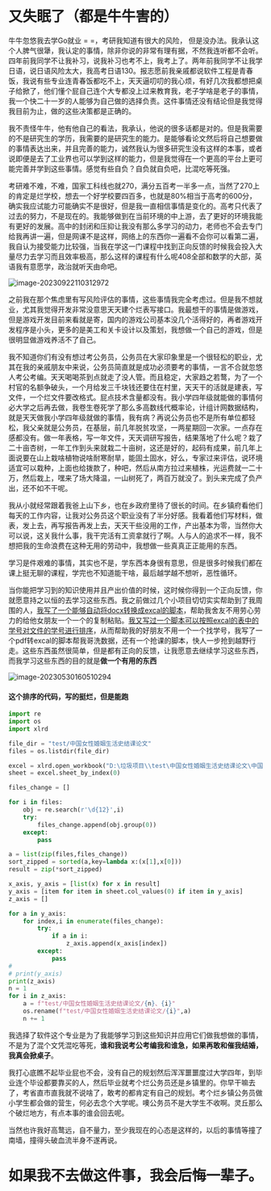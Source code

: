 # 又失眠了（都是牛牛害的）

牛牛忽悠我去学Go就业 =  =，考研我知道有很大的风险， 但是没办法。我承认这个人脾气很犟，我认定的事情，除非你说的非常有理有据，不然我连听都不会听。四年前我同学不让我补习，说我补习也考不上，我考上了。两年前我同学不让我学日语，说日语风险太大，我高考日语130。报志愿前我亲戚都说软件工程是青春饭，我说有些专业连青春饭都吃不上，天天逼叨叨的我心烦，有好几次我都想把桌子给掀了，他们懂个屁自己连个大专都没上过来教育我，老子学啥是老子的事情，我一个快二十一岁的人能够为自己做的选择负责。这件事情还没有结论但是我觉得我目前为止，做的这些决策都是正确的。

我不责怪牛牛，他有他自己的看法，我承认，他说的很多话都是对的。但是我需要的不是研究生的学历，我需要的是研究生的能力。是能够看论文然后将自己想要做的事情表达出来，并且完善的能力，诚然我认为很多研究生没有这样的本事，或者说即便是去了工业界也可以学到这样的能力，但是我觉得在一个更高的平台上更可能完善并学到这些事情。感觉有些自负？自负就自负吧，比混吃等死强。

考研难不难，不难，国家工科线也就270，满分五百考一半多一点，当然了270上的肯定是烂学校，想去一个好学校要四百多，也就是80%相当于高考的600分，确实我应试能力可能确实不是很好，但是我一直相信事情是变化的。高考只代表了过去的努力，不是现在的。我能够做到在当前环境的中上游，去了更好的环境我能有更好的发展。高中的封闭和压抑让我没有那么多学习的动力，老师也不会去专门给我再讲一遍，但是网课不是这样，网络上的东西你一遍看不会你可以看第二遍，我自认为接受能力比较强，当我在学这一门课程中找到正向反馈的时候我会投入大量尽力去学习而且效率极高，那么这样的课程有什么呢408全部和数学的大部，英语我有意愿学，政治就听天由命吧。

![image-20230922110312972](C:\Users\sz.L\AppData\Roaming\Typora\typora-user-images\image-20230922110312972.png)

之前我在那个焦虑里有写风险评估的事情，这些事情我完全考虑过。但是我不想就业，尤其我觉得开发非常没意思天天建个烂表写接口。我最想干的事情是做游戏，但是游戏开发目前来看就是寄，国内的游戏公司基本没几个活得好的，再者游戏开发程序是小头，更多的是美工和关卡设计以及策划，我想做一个自己的游戏，但是很明显做游戏养活不了自己。

我不知道你们有没有想过考公务员，公务员在大家印象里是一个很轻松的职业，尤其在我的亲戚朋友中来说，公务员简直就是成功必须要考的事情，一言不合就忽悠人考公考编。天天喝喝茶到点就走了没人管。而且稳定，大家趋之若鹜，为了一个村官的名额争破头，一个月给发三千块钱还要住在村里，天天干的活就是建表，写文件，一个烂文件要改格式。屁点技术含量都没有。我小学四年级就能做的事情何必大学之后再去做，我卷生卷死学了那么多高数线代概率论，计组计网数据结构，就是天天做我小学四年级就做的事情，我有病？再说公务员也不是所有单位都轻松，我父亲就是公务员，在基层，前几年脱贫攻坚，一两星期回一次家。一点存在感都没有。做一年表格，写一年文件，天天调研写报告，结果落地了什么呢？栽了二十亩杏树，一年工作到头来就栽二十亩树，这还是好的，起码有成果，前几年上面说要在山上栽啥植物说啥耐寒耐旱，能固土固水，好么，专家过来评估，说环境适宜可以栽种，上面也给拨款了，种吧，然后从南方拉过来植株，光运费就一二十万，然后栽上，嘿来了场大降温，一山树死了，两百万就没了。到头来完成了负产出，还不如不干呢。

我从小就经常跟着我爸上山下乡，也在乡政府里待了很长的时间。在乡镇府看他们每天的工作内容，让我对公务员这个职业没有了半分好感。我看着他们写材料，做表，发上去，再写报告再发上去，天天干些没用的工作，产出基本为零，当然你大可以说，这关我什么事，我干完活有工资拿就行了啊。人与人的追求不一样，我不想把我的生命浪费在这种无用的劳动中，我想做一些真真正正能用的东西。

学习是件艰难的事情，其实也不是，学东西本身很有意思，但是很多时候我们都在课上挺无聊的课程，学完也不知道能干啥，最后越学越不想听，恶性循环。

当你能把学习到的知识使用并且产出价值的时候，这时候你得到一个正向反馈，你就愿意持之以恒的去学习这些东西。我之前做过几个小项目切切实实帮助到了我周围的人，[我写了一个能够自动将docx转换成excal的脚本](https://www.yunliyunwai.cn/blog/detail/a353e735968123771a04d65e76f95362)，帮助我舍友不用劳心劳力的给他女朋友一个一个的复制粘贴。[我又写过一个脚本可以按照excal的表中的学号对文件的学号进行排序](https://www.yunliyunwai.cn/blog/detail/eec2135085be1254541134e1fad5b18e)，从而帮助我的好朋友不用一个一个找学号，我写了一个pdf转excal的脚本帮我哥洗数据，还有一个抢课的脚本，快人一步抢到越野行走。这些东西虽然很简单，但是都有正向的反馈，让我愿意去继续学习这些东西，而我学习这些东西的目的就是**做一个有用的东西**

![image-20230530160510294](https://s1.ax1x.com/2023/05/31/p9vGLwR.png)

#### 这个排序的代码，写的挺烂，但是能跑

```python
import re
import os
import xlrd

file_dir = "test/中国女性婚姻生活史结课论文"
files = os.listdir(file_dir)

excel = xlrd.open_workbook("D:\垃圾项目\\test\中国女性婚姻生活史结课论文\中国女性婚姻生活史—上课名单.xlsx")  # 打开excel文件
sheet = excel.sheet_by_index(0)

files_change = []

for i in files:
    obj = re.search(r'\d{12}',i)
    try:
        files_change.append(obj.group(0))
    except:
        pass

a = list(zip(files,files_change))
sort_zipped = sorted(a,key=lambda x:(x[1],x[0]))
result = zip(*sort_zipped)

x_axis, y_axis = [list(x) for x in result]
y_axis = [item for item in sheet.col_values(0) if item in y_axis]
z_axis = []

for a in y_axis:
    for index,i in enumerate(files_change):
        try:
            if a in i:
                z_axis.append(x_axis[index])
        except:
            pass
#
# print(y_axis)
print(z_axis)
n = 1
for i in z_axis:
    a = f"test/中国女性婚姻生活史结课论文/{n}、{i}"
    os.rename(f"test/中国女性婚姻生活史结课论文/{i}",a)
    n += 1
```

我选择了软件这个专业是为了我能够学习到这些知识并应用它们做我想做的事情，不是为了混个文凭混吃等死，**谁和我说考公考编我和谁急，如果再敢和催我结婚，我真会掀桌子**。

我打心底瞧不起毕业屁也不会，没有自己的规划然后浑浑噩噩度过大学四年，到毕业连个毕设都要靠买的人，然后毕业就考个烂公务员还是乡镇里的。你早干嘛去了，考省直市直我就不说啥了，敢考的都肯定有自己的规划。考个烂乡镇公务员做小学生都会做的营生，何必去念个大学呢。噢公务员不是大学生不收啊。灵丘那么个破烂地方，有点本事的谁会回去呢。

当然也许我好高鹜远，自不量力，至少我现在的心态是这样的，以后的事情等撞了南墙，撞得头破血流半身不遂再说。

# 如果我不去做这件事，我会后悔一辈子。